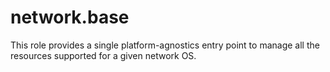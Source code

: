 # network.base
This role provides a single platform-agnostics entry point to manage all the resources supported for a given network OS.
